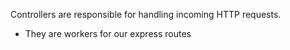 Controllers are responsible for handling incoming HTTP requests.
- They are workers for our express routes